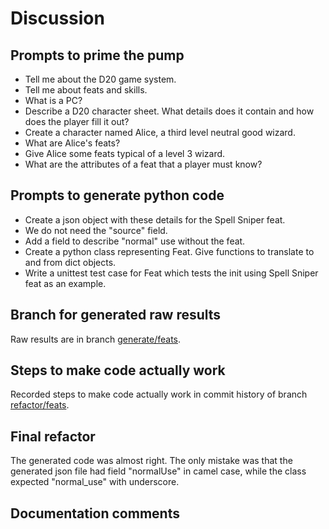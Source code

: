 # Discussion

## Prompts to prime the pump

- Tell me about the D20 game system.
- Tell me about feats and skills.
- What is a PC?
- Describe a D20 character sheet. What details does it contain and how does the player fill it out?
- Create a character named Alice, a third level neutral good wizard.
- What are Alice's feats?
- Give Alice some feats typical of a level 3 wizard.
- What are the attributes of a feat that a player must know?

## Prompts to generate python code

- Create a json object with these details for the Spell Sniper feat.
- We do not need the "source" field.
- Add a field to describe "normal" use without the feat.
- Create a python class representing Feat. Give functions to translate to and from dict objects.
- Write a unittest test case for Feat which tests the init using Spell Sniper feat as an example.

## Branch for generated raw results

Raw results are in branch [generate/feats](https://github.com/newexo/icosahedron/tree/generate/feats).

## Steps to make code actually work

Recorded steps to make code actually work in commit history of branch [refactor/feats](https://github.com/newexo/icosahedron/tree/refactor/feats).

## Final refactor

The generated code was almost right. The only mistake was that the generated json file had field "normalUse" in camel 
case, while the class expected "normal_use" with underscore.

## Documentation comments


